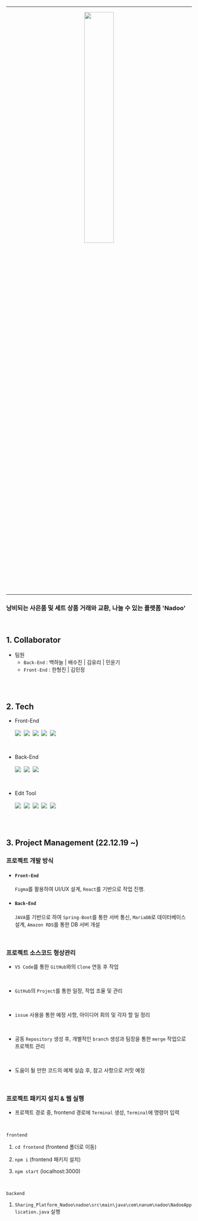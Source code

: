 <hr/>

<div align='center'>
<img width='40%' src='https://user-images.githubusercontent.com/104360734/210957934-406f3032-68ff-4c7d-bded-91e4e1a2a63e.png'></img>
</div>

<hr/>

### 낭비되는 사은품 및 세트 상품 거래와 교환, 나눌 수 있는 플랫폼 'Nadoo'</b>

<br>

## 1. Collaborator
- 팀원
  - `Back-End` : 백하늘 | 배수진 | 김유리 | 민윤기
  - `Front-End` : 한형진 | 김민정

<br><br>

## 2. Tech
- Front-End
  <br><br>
      <img src="https://img.shields.io/badge/HTML5-E34F26?style=flat-square&logo=HTML5&logoColor=white">&nbsp;
      <img src="https://img.shields.io/badge/CSS3-1572B6?style=flat-square&logo=CSS3&logoColor=white">&nbsp;
      <img src="https://img.shields.io/badge/JavaScript-F7DF1E?style=flat-square&logo=JavaScript&logoColor=424242">&nbsp;
      <img src="https://img.shields.io/badge/React-61DAFB?style=flat-square&logo=React&logoColor=black">&nbsp;
      <img src="https://img.shields.io/badge/Figma-F24E1E?style=flat-square&logo=Figma&logoColor=white">
  
<br>

- Back-End
  <br><br>
      <img src="https://img.shields.io/badge/Spring Boot-6DB33F?style=flat-square&logo=Spring Boot&logoColor=white">&nbsp;
      <img src="https://img.shields.io/badge/Amazon RDS-527FFF?style=flat-square&logo=Amazon RDS&logoColor=white">&nbsp;
      <img src="https://img.shields.io/badge/MariaDB-003545?style=flat-square&logo=MariaDB&logoColor=white">&nbsp;

<br>

- Edit Tool
  <br><br>
      <img src="https://img.shields.io/badge/Visual Studio Code-007ACC?style=flat-square&logo=Visual Studio Code&logoColor=white">&nbsp;
      <img src="https://img.shields.io/badge/Mysql Workbench-4479A1?style=flat-square&logo=Mysql&logoColor=white">&nbsp;
      <img src="https://img.shields.io/badge/IntelliJ IDEA-000000?style=flat-square&logo=IntelliJ IDEA&logoColor=white">&nbsp;
      <img src="https://img.shields.io/badge/Git-F05032?style=flat-square&logo=Git&logoColor=white">&nbsp;
      <img src="https://img.shields.io/badge/GitHub-181717?style=flat-square&logo=GitHub&logoColor=white">

<br><br>

## 3. Project Management (22.12.19 ~)
### 프로젝트 개발 방식
  - #### `Front-End`

    `Figma`를 활용하여 UI/UX 설계, `React`를 기반으로 작업 진행.
    <br>
  - #### `Back-End`

    `JAVA`를 기반으로 하여 `Spring-Boot`를 통한 서버 통신, `MariaDB`로 데이터베이스 설계, `Amazon RDS`를 통한 DB 서버 개설
    
    <br>
  
### 프로젝트 소스코드 형상관리
  - `VS Code`를 통한 `GitHub`와의 `Clone` 연동 후 작업
  
  <br>

  - `GitHub`의 `Project`를 통한 일정, 작업 조율 및 관리

  <br>

  - `issue` 사용을 통한 예정 사항, 아이디어 회의 및 각자 할 일 정리

  <br>

  - 공동 `Repository` 생성 후, 개별적인 `branch` 생성과 팀장을 통한 `merge` 작업으로 프로젝트 관리

  <br>

  - 도움이 될 만한 코드의 예제 실습 후, 참고 사항으로 커밋 예정
  
  <br>
  
### 프로젝트 패키지 설치 & 웹 실행
  - 프로젝트 경로 중, frontend 경로에 `Terminal` 생성, `Terminal`에 명령어 입력
  
  <br>
  
  `frontend`
  
  1. `cd frontend` (frontend 폴더로 이동)
  
  2. `npm i` (frontend 패키지 설치)
  
  3. `npm start` (localhost:3000)
  
  <br>
  
  `backend`
  
  1. `Sharing_Platform_Nadoo\nadoo\src\main\java\com\nanum\nadoo\NadooApplication.java` 실행
